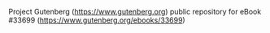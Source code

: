 Project Gutenberg (https://www.gutenberg.org) public repository for eBook #33699 (https://www.gutenberg.org/ebooks/33699)
